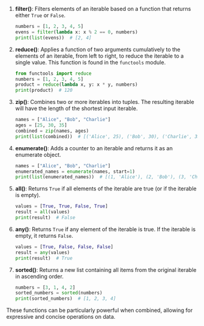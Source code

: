 1. **filter()**: Filters elements of an iterable based on a function that returns either `True` or `False`.

    ```python
    numbers = [1, 2, 3, 4, 5]
    evens = filter(lambda x: x % 2 == 0, numbers)
    print(list(evens))  # [2, 4]
    ```

2. **reduce()**: Applies a function of two arguments cumulatively to the elements of an iterable, from left to right, to reduce the iterable to a single value. This function is found in the `functools` module.

    ```python
    from functools import reduce
    numbers = [1, 2, 3, 4, 5]
    product = reduce(lambda x, y: x * y, numbers)
    print(product)  # 120
    ```

3. **zip()**: Combines two or more iterables into tuples. The resulting iterable will have the length of the shortest input iterable.

    ```python
    names = ["Alice", "Bob", "Charlie"]
    ages = [25, 30, 35]
    combined = zip(names, ages)
    print(list(combined))  # [('Alice', 25), ('Bob', 30), ('Charlie', 35)]
    ```

4. **enumerate()**: Adds a counter to an iterable and returns it as an enumerate object.

    ```python
    names = ["Alice", "Bob", "Charlie"]
    enumerated_names = enumerate(names, start=1)
    print(list(enumerated_names))  # [(1, 'Alice'), (2, 'Bob'), (3, 'Charlie')]
    ```

5. **all()**: Returns `True` if all elements of the iterable are true (or if the iterable is empty).

    ```python
    values = [True, True, False, True]
    result = all(values)
    print(result)  # False
    ```

6. **any()**: Returns `True` if any element of the iterable is true. If the iterable is empty, it returns `False`.

    ```python
    values = [True, False, False, False]
    result = any(values)
    print(result)  # True
    ```

7. **sorted()**: Returns a new list containing all items from the original iterable in ascending order.

    ```python
    numbers = [3, 1, 4, 2]
    sorted_numbers = sorted(numbers)
    print(sorted_numbers)  # [1, 2, 3, 4]
    ```

These functions can be particularly powerful when combined, allowing for expressive and concise operations on data.